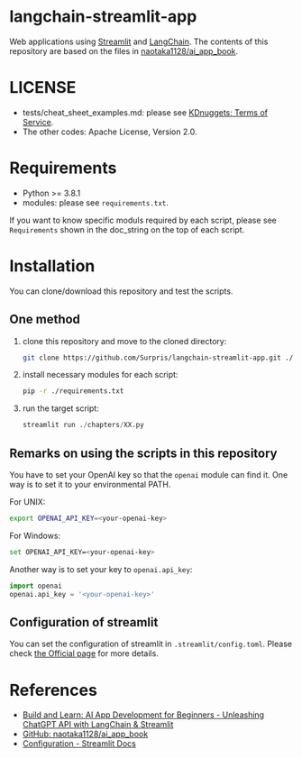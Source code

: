 # langchain-streamlit-app

Web applications using [Streamlit](https://streamlit.io/) and [LangChain](https://www.langchain.com/). The contents of this repository are based on the files in [naotaka1128/ai_app_book](https://github.com/naotaka1128/ai_app_book).

# LICENSE

* tests/cheat_sheet_examples.md: please see [KDnuggets: Terms of Service](https://www.kdnuggets.com/terms-of-service.html).
* The other codes: Apache License, Version 2.0.

# Requirements

* Python >= 3.8.1
* modules: please see `requirements.txt`.

If you want to know specific moduls required by each script, please see `Requirements` shown in the doc_string on the top of each script.

# Installation

You can clone/download this repository and test the scripts.

## One method

1. clone this repository and move to the cloned directory:   
    ```sh
    git clone https://github.com/Surpris/langchain-streamlit-app.git ./langchain-streamlit-app && cd ./langchain-streamlit-app
    ```
2. install necessary modules for each script:   
    ```sh
    pip -r ./requirements.txt
    ```
3. run the target script:   
    ```python
    streamlit run ./chapters/XX.py
    ```

## Remarks on using the scripts in this repository

You have to set your OpenAI key so that the `openai` module can find it. One way is to set it to your environmental PATH.

For UNIX:

```sh
export OPENAI_API_KEY=<your-openai-key>
```

For Windows:

```sh
set OPENAI_API_KEY=<your-openai-key>
```

Another way is to set your key to `openai.api_key`:

```python
import openai
openai.api_key = '<your-openai-key>'
```

## Configuration of streamlit

You can set the configuration of streamlit in `.streamlit/config.toml`. Please check [the Official page](https://docs.streamlit.io/library/advanced-features/configuration) for more details.

# References

* [Build and Learn: AI App Development for Beginners - Unleashing ChatGPT API with LangChain & Streamlit](https://zenn.dev/ml_bear/books/d1f060a3f166a5)
* [GitHub: naotaka1128/ai_app_book](https://github.com/naotaka1128/ai_app_book)
* [Configuration - Streamlit Docs](https://docs.streamlit.io/library/advanced-features/configuration)
